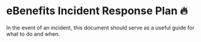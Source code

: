 # eBenefits Incident Response Plan 🔥
In the event of an incident, this document should serve as a useful guide for what to do and when. 
